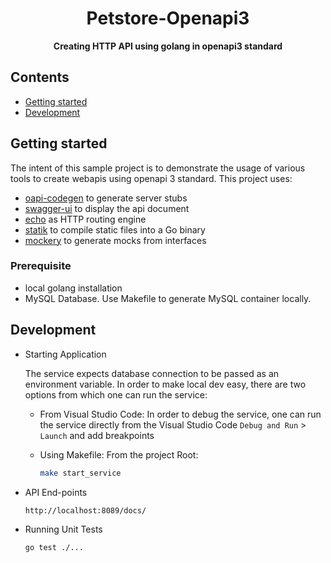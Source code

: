 <h1 align="center">
    Petstore-Openapi3
</h1>

<p align="center">
  <strong>Creating HTTP API using golang in openapi3 standard</strong><br>
</p>

## Contents
- [Getting started](#getting-started)
- [Development](#development)

## Getting started
The intent of this sample project is to demonstrate the usage of various tools to create webapis using openapi 3 standard. This project uses:
- [oapi-codegen](https://github.com/deepmap/oapi-codegen) to generate server stubs
- [swagger-ui](https://github.com/swagger-api/swagger-ui) to display the api document
- [echo](https://github.com/labstack/echo) as HTTP routing engine
- [statik](https://github.com/rakyll/statik) to compile static files into a Go binary
- [mockery](https://github.com/vektra/mockery) to generate mocks from interfaces

### Prerequisite
- local golang installation
- MySQL Database. Use Makefile to generate MySQL container locally.

## Development

- Starting Application

  The service expects database connection to be passed as an environment variable. In order to make local dev easy, there are two options from which one can run the service:

  - From Visual Studio Code:
    In order to debug the service, one can run the service directly from the Visual Studio Code `Debug and Run` > `Launch` and add breakpoints

  - Using Makefile:
    From the project Root:

    ```bash
    make start_service
    ```

- API End-points

  ```
  http://localhost:8089/docs/
  ```

- Running Unit Tests
  ```bash
  go test ./...
  ```